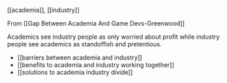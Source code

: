 [[academia]], [[industry]]

From [[Gap Between Academia And Game Devs-Greenwood]]

Academics see industry people as only worried about profit while industry people see academics as standoffish and pretentious.

 - [[barriers between academia and industry]]
 - [[benefits to academia and industry working together]]
 - [[solutions to academia industry divide]]
